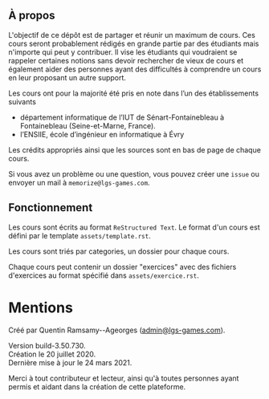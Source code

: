 ## À propos

L'objectif de ce dépôt est de partager
et réunir un maximum de cours. Ces cours seront probablement
rédigés en grande partie par des étudiants mais n'importe
qui peut y contribuer. Il vise les étudiants qui voudraient se rappeler
certaines notions sans devoir rechercher de vieux de cours et également aider
des personnes ayant des difficultés à comprendre un cours en leur proposant
un autre support.

Les cours ont pour la majorité été pris en note dans l’un des 
établissements suivants

* département informatique de l’IUT de Sénart-Fontainebleau à 
Fontainebleau (Seine-et-Marne, France).
* l’ENSIIE, école d’ingénieur en informatique à Évry

Les crédits appropriés ainsi que les sources sont en bas 
de page de chaque cours.

Si vous avez un problème ou une question, vous pouvez créer
une `issue` ou envoyer un mail à `memorize@lgs-games.com`.

## Fonctionnement

Les cours sont écrits au format `ReStructured Text`. Le format
d'un cours est défini par le template `assets/template.rst`.

Les cours sont triés par categories, un dossier pour chaque cours.

Chaque cours peut contenir un dossier "exercices" avec des fichiers
d'exercices au format spécifié dans `assets/exercice.rst`.

# Mentions

Créé par Quentin Ramsamy--Ageorges (admin@lgs-games.com).

Version build-3.50.730.
\
Création le 20 juillet 2020.
\
Dernière mise à jour le 24 mars 2021.

Merci à tout contributeur et lecteur, ainsi qu'à toutes
personnes ayant permis et aidant dans la création de cette plateforme.